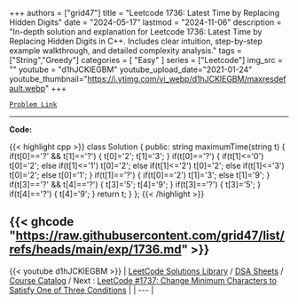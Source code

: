 
+++
authors = ["grid47"]
title = "Leetcode 1736: Latest Time by Replacing Hidden Digits"
date = "2024-05-17"
lastmod = "2024-11-06"
description = "In-depth solution and explanation for Leetcode 1736: Latest Time by Replacing Hidden Digits in C++. Includes clear intuition, step-by-step example walkthrough, and detailed complexity analysis."
tags = ["String","Greedy"]
categories = [
    "Easy"
]
series = ["Leetcode"]
img_src = ""
youtube = "d1hJCKlEGBM"
youtube_upload_date="2021-01-24"
youtube_thumbnail="https://i.ytimg.com/vi_webp/d1hJCKlEGBM/maxresdefault.webp"
+++



[`Problem Link`](https://leetcode.com/problems/latest-time-by-replacing-hidden-digits/description/)

---
**Code:**

{{< highlight cpp >}}
class Solution {
public:
    string maximumTime(string t) {
        if(t[0]=='?' && t[1]=='?')
        {
            t[0]='2';
            t[1]='3';
        }
        if(t[0]=='?')
        {
            if(t[1]<='0')
                t[0]='2';
            else if(t[1]<='1')
                t[0]='2';
            else if(t[1]<='2')
                t[0]='2';
            else if(t[1]<='3')
                t[0]='2';
            else 
                t[0]='1';
        }
        if(t[1]=='?')
        {
            if(t[0]=='2')
                t[1]='3';
            else 
                t[1]='9';
        }
        if(t[3]=='?' && t[4]=='?')
        {
            t[3]='5';
            t[4]='9';
        }
        if(t[3]=='?')
        {
            t[3]='5';
        }
        if(t[4]=='?')
        {
            t[4]='9';
        }
        return t;
    }
};
{{< /highlight >}}

{{< ghcode "https://raw.githubusercontent.com/grid47/list/refs/heads/main/exp/1736.md" >}}
---
{{< youtube d1hJCKlEGBM >}}
| [LeetCode Solutions Library](https://grid47.xyz/leetcode/) / [DSA Sheets](https://grid47.xyz/sheets/) / [Course Catalog](https://grid47.xyz/courses/) / Next : [LeetCode #1737: Change Minimum Characters to Satisfy One of Three Conditions](https://grid47.xyz/leetcode/solution-1737-change-minimum-characters-to-satisfy-one-of-three-conditions/) |
| --- |
